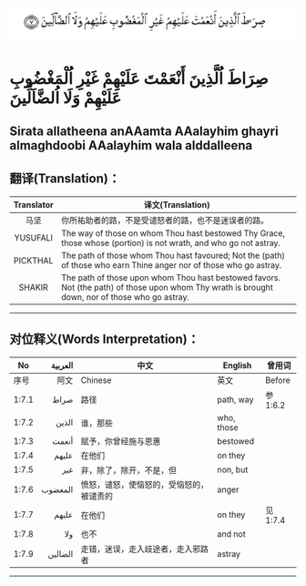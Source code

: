 ![001_007](images/001_007.gif)
# صِرَاطَ اُلَّذِينَ أَنْعَمْتَ عَلَيْهِمْ غَيْرِ اُلْمَغْضُوبِ عَلَيْهِمْ وَلَا اُلضَّاَلِّينَ
## Sirata allatheena anAAamta AAalayhim ghayri almaghdoobi AAalayhim wala alddalleena
## 翻译(Translation)：
|Translator | 译文(Translation)|
|:---:|---|
|马坚  |	你所祐助者的路，不是受谴怒者的路，也不是迷误者的路。|
|YUSUFALI  |	The way of those on whom Thou hast bestowed Thy Grace, those whose (portion) is not wrath, and who go not astray. |
|PICKTHAL  |	The path of those whom Thou hast favoured; Not the (path) of those who earn Thine anger nor of those who go astray. |
|SHAKIR  |	The path of those upon whom Thou hast bestowed favors. Not (the path) of those upon whom Thy wrath is brought down, nor of those who go astray.|
---
## 对位释义(Words Interpretation)：
|No | العربية | 中文 | English | 曾用词|
|---|---:|---|---|---|
|序号|阿文|Chinese|英文|Before|
|1:7.1 | صراط |路径 | path, way | 参1:6.2|
|1:7.2 | الذين | 谁，那些 |	who, those	||
|1:7.3 | أنعمت | 赋予，你曾经施与恩惠 | bestowed	||
|1:7.4 | عليهم | 在他们 | on they	||
|1:7.5 | غير | 非，除了，除开，不是，但 | non, but	||
|1:7.6 | المغضوب | 愤怒，谴怒，使恼怒的，受恼怒的，被谴责的 | anger	||
|1:7.7 | عليهم | 在他们 | on they | 见1:7.4|
|1:7.8 | ولا | 也不 | and not	||
|1:7.9 | الضالين | 走错，迷误，走入歧途者，走入邪路者 | astray	||
---
